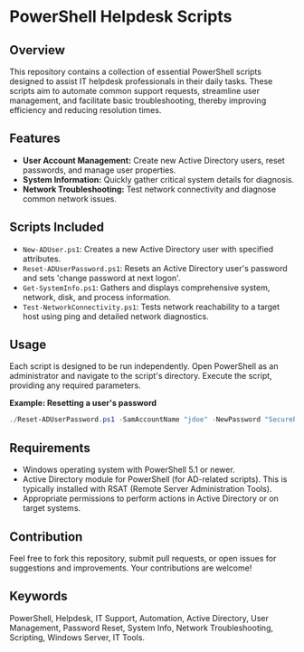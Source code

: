 # PowerShell Helpdesk Scripts

## Overview
This repository contains a collection of essential PowerShell scripts designed to assist IT helpdesk professionals in their daily tasks. These scripts aim to automate common support requests, streamline user management, and facilitate basic troubleshooting, thereby improving efficiency and reducing resolution times.

## Features
*   **User Account Management:** Create new Active Directory users, reset passwords, and manage user properties.
*   **System Information:** Quickly gather critical system details for diagnosis.
*   **Network Troubleshooting:** Test network connectivity and diagnose common network issues.

## Scripts Included
*   `New-ADUser.ps1`: Creates a new Active Directory user with specified attributes.
*   `Reset-ADUserPassword.ps1`: Resets an Active Directory user's password and sets 'change password at next logon'.
*   `Get-SystemInfo.ps1`: Gathers and displays comprehensive system, network, disk, and process information.
*   `Test-NetworkConnectivity.ps1`: Tests network reachability to a target host using ping and detailed network diagnostics.

## Usage
Each script is designed to be run independently. Open PowerShell as an administrator and navigate to the script's directory. Execute the script, providing any required parameters.

**Example: Resetting a user's password**
```powershell
./Reset-ADUserPassword.ps1 -SamAccountName "jdoe" -NewPassword "SecureP@ssw0rd123"
```

## Requirements
*   Windows operating system with PowerShell 5.1 or newer.
*   Active Directory module for PowerShell (for AD-related scripts). This is typically installed with RSAT (Remote Server Administration Tools).
*   Appropriate permissions to perform actions in Active Directory or on target systems.

## Contribution
Feel free to fork this repository, submit pull requests, or open issues for suggestions and improvements. Your contributions are welcome!

## Keywords
PowerShell, Helpdesk, IT Support, Automation, Active Directory, User Management, Password Reset, System Info, Network Troubleshooting, Scripting, Windows Server, IT Tools.
